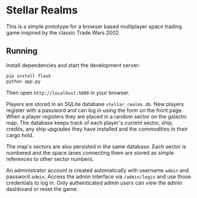 # Stellar Realms

This is a simple prototype for a browser based multiplayer space trading game inspired by the classic Trade Wars 2002.

## Running

Install dependencies and start the development server:

```bash
pip install flask
python app.py
```

Then open `http://localhost:5000` in your browser.

Players are stored in an SQLite database `stellar_realms.db`. New players
register with a password and can log in using the form on the front page.
When a player registers they are placed in a random sector on the galactic
map. The database keeps track of each player's current sector, ship, credits,
any ship upgrades they have installed and the commodities in their cargo hold.

The map's sectors are also persisted in the same database. Each sector is
numbered and the space lanes connecting them are stored as simple references to
other sector numbers.

An administrator account is created automatically with username `admin` and
password `admin`. Access the admin interface via `/admin/login` and use those
credentials to log in. Only authenticated admin users can view the admin
dashboard or reset the game.
